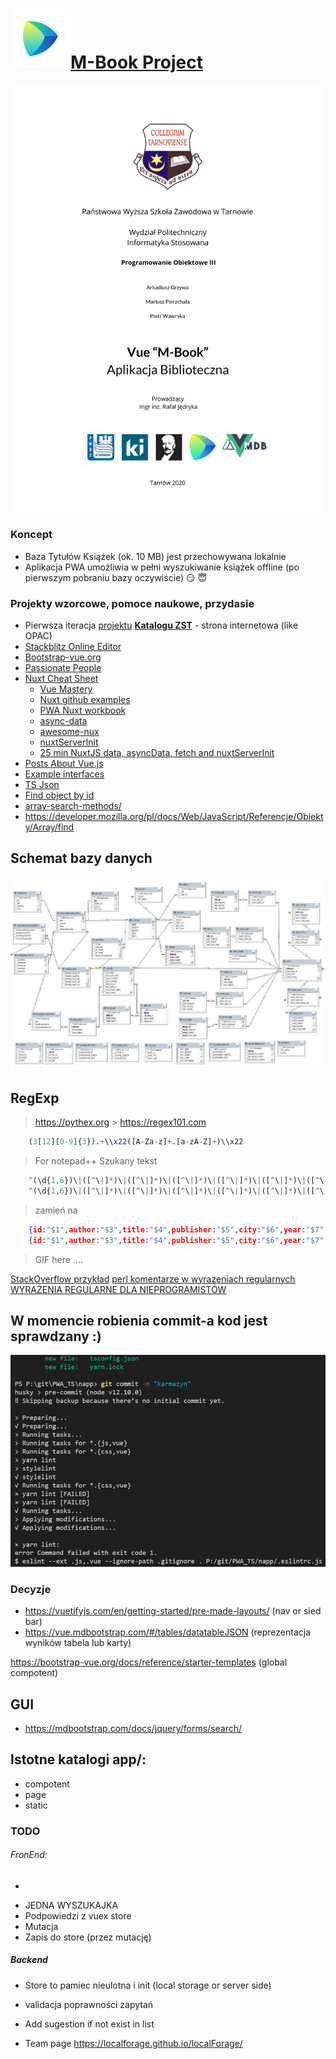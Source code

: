 # <a href="https://pwsz.jetbrains.space/p/nos/checklists">![Space_Icon](./docs/space_icon.svg)</a>[M-Book Project](https://pwsz.jetbrains.space/p/nos/checklists)

[
![Authors](docs/authors.png)
](https://docs.google.com/document/d/1wINwCWPQtst-vIdEWe1Ug0ty0_JZGyYkeoQt_ZbO-8c/edit?usp=sharing)

### Koncept

- Baza Tytułów Książek (ok. 10 MB) jest przechowywana lokalnie
- Aplikacja PWA umożliwia w pełni wyszukiwanie książek offline (po pierwszym pobraniu bazy oczywiście) :smirk: :innocent:

### Projekty wzorcowe, pomoce naukowe, przydasie

- Pierwsza iteracja [projektu](https://github.com/informacja/szukaj) [**Katalogu ZST**](https://katalog.zst-tarnow.pl) - strona internetowa (like OPAC)
- [Stackblitz Online Editor](https://stackblitz.com-)
- [Bootstrap-vue.org](https://bootstrap-vue.org/docs/components/badge)
- [Passionate People](https://passionatepeople.io/#our-expertise)
- [Nuxt Cheat Sheet](https://github.com/Mario62/PWA_TS/blob/dev/docs/Nuxtjs-Cheat-Sheet.pdf)
  - [Vue Mastery](https://medium.com/vue-mastery)
  - [Nuxt github examples ](https://github.com/nuxt/nuxt.js/tree/dev/examples)
  * [PWA Nuxt workbook](https://pwa.nuxtjs.org/modules/workbox.html#options)
  * [async-data](https://nuxtjs.org/guide/async-data)
  * [awesome-nux](https://github.com/nuxt-community/awesome-nux)
  * [nuxtServerInit](https://nuxtjs.org/guide/vuex-store/#the-nuxtserverinit-action)
  - [25 min NuxtJS data, asyncData, fetch and nuxtServerInit](https://www.youtube.com/watch?v=NDVCquHbFIM)
- [Posts About Vue.js](https://alligator.io/vuejs/)
- [Example interfaces](https://alligator.io/vuejs/using-typescript-with-vue/)
- [TS Json](http://choly.ca/post/typescript-json/)
- [Find object by id](https://stackoverflow.com/questions/7364150/find-object-by-id-in-an-array-of-javascript-objects)
- [array-search-methods/](https://alligator.io/js/array-search-methods/)
- https://developer.mozilla.org/pl/docs/Web/JavaScript/Referencje/Obiekty/Array/find

## Schemat bazy danych

![vue_crate_app](./docs/All.png)

## RegExp

> https://pythex.org > https://regex101.com

```r
    (3[12][0-9]{3}).+\\x22([A-Za-z]+.[a-zA-Z]+)\\x22
```

> For notepad++ Szukany tekst

```ts
    ^(\d{1,6})\|([^\|]*)\|([^\|]*)\|([^\|]*)\|([^\|]*)\|([^\|]*)\|([^\|]*)\|([^\|]*)\|([^\d]+)
    ^(\d{1,6})\|([^\|]*)\|([^\|]*)\|([^\|]*)\|([^\|]*)\|([^\|]*)\|([^\|]*)\|([^\|]*)\|([^\d|\n|\r]+)
```

> zamień na

```json
    {id:"$1",author:"$3",title:"$4",publisher:"$5",city:"$6",year:"$7",category:"$8" }\n
    {id:"$1",author:"$3",title:"$4",publisher:"$5",city:"$6",year:"$7",categoryS:"$9" },
```

> GIF here ....

[StackOverflow przykład](https://stackoverflow.com/questions/2013124/regex-matching-up-to-the-first-occurrence-of-a-character)
[perl komentarze w wyrazeniach regularnych](https://linuxexpert.pl/posts/2694/perl-komentarze-w-wyrazeniach-regularnych)
[WYRAŻENIA REGULARNE DLA NIEPROGRAMISTÓW](http://namiekko.pl/2016/12/09/wyrazenia-regularne-dla-nieprogramistow)

## W momencie robienia commit-a kod jest sprawdzany :)

![vue_crate_app](./docs/lint.png)

### Decyzje

- https://vuetifyjs.com/en/getting-started/pre-made-layouts/ (nav or sied bar)
- https://vue.mdbootstrap.com/#/tables/datatableJSON (reprezentacja wyników tabela lub karty)

https://bootstrap-vue.org/docs/reference/starter-templates (global compotent)

## GUI

- https://mdbootstrap.com/docs/jquery/forms/search/

## Istotne katalogi app/:

- compotent
- page
- static

### TODO

###### FronEnd:
+ 

- JEDNA WYSZUKAJKA
- Podpowiedzi z vuex store
- Mutacja
- Zapis do store (przez mutację)

##### Backend

- Store to pamiec nieulotna i init (local storage or server side)
- validacja poprawności zapytań
- Add sugestion if not exist in list

- Team page
  https://localforage.github.io/localForage/
